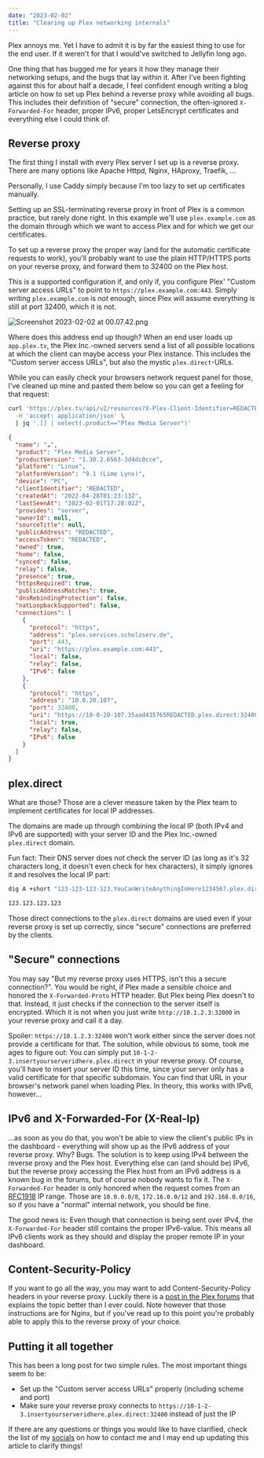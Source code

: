 ```yaml
---
date: "2023-02-02"
title: "Clearing up Plex networking internals"
---
```


Plex annoys me. Yet I have to admit it is by far the easiest thing to use for the end user.  If it weren't for that I would've switched to Jellyfin long ago.

One thing that has bugged me for years it how they manage their networking setups, and the bugs that lay within it. After I've been fighting against this for about half a decade, I feel confident enough writing a blog article on how to set up Plex behind a reverse proxy while avoiding all bugs. This includes their definition of "secure" connection, the often-ignored `X-Forwarded-For` header, proper IPv6, proper LetsEncrypt certificates and everything else I could think of.

## Reverse proxy

The first thing I install with every Plex server I set up is a reverse proxy. There are many options like Apache Httpd, Nginx, HAproxy, Traefik, ...

Personally, I use Caddy simply because I'm too lazy to set up certificates manually.

Setting up an SSL-terminating reverse proxy in front of Plex is a common practice, but rarely done right. In this example we'll use `plex.example.com` as the domain through which we want to access Plex and for which we get our certificates.

To set up a reverse proxy the proper way (and for the automatic certificate requests to work), you'll probably want to use the plain HTTP/HTTPS ports on your reverse proxy, and forward them to 32400 on the Plex host.

This is a supported configuration if, and only if, you configure Plex' "Custom server access URLs" to point to `https://plex.example.com:443`. Simply writing `plex.example.com` is *not* enough, since Plex will assume everything is still at port 32400, which it is not.

![Screenshot 2023-02-02 at 00.07.42.png](https://ruhrscholz.mataroa.blog/images/07e6259c.png)

Where does this address end up though? When an end user loads up `app.plex.tv`, the Plex Inc.-owned servers send a list of all possible locations at which the client can maybe access your Plex instance. This includes the "Custom server access URLs", but also the mystic `plex.direct`-URLs.

While you can easily check your browsers network request panel for those, I've cleaned up mine and pasted them below so you can get a feeling for that request:

```bash
curl 'https://plex.tv/api/v2/resources?X-Plex-Client-Identifier=REDACTED&X-Plex-Token=REDACTED' \
  -H 'accept: application/json' \
  | jq '.[] | select(.product=="Plex Media Server")'
```

```json
{
  "name": "☁️",
  "product": "Plex Media Server",
  "productVersion": "1.30.2.6563-3d4dc0cce",
  "platform": "Linux",
  "platformVersion": "9.1 (Lime Lynx)",
  "device": "PC",
  "clientIdentifier": "REDACTED",
  "createdAt": "2022-04-28T01:23:13Z",
  "lastSeenAt": "2023-02-01T17:28:02Z",
  "provides": "server",
  "ownerId": null,
  "sourceTitle": null,
  "publicAddress": "REDACTED",
  "accessToken": "REDACTED",
  "owned": true,
  "home": false,
  "synced": false,
  "relay": false,
  "presence": true,
  "httpsRequired": true,
  "publicAddressMatches": true,
  "dnsRebindingProtection": false,
  "natLoopbackSupported": false,
  "connections": [
    {
      "protocol": "https",
      "address": "plex.services.scholzserv.de",
      "port": 443,
      "uri": "https://plex.example.com:443",
      "local": false,
      "relay": false,
      "IPv6": false
    },
    {
      "protocol": "https",
      "address": "10.0.20.107",
      "port": 32400,
      "uri": "https://10-0-20-107.35aad435765REDACTED.plex.direct:32400",
      "local": true,
      "relay": false,
      "IPv6": false
    }
  ]
}
```


## plex.direct

What are those? Those are a clever measure taken by the Plex team to implement certificates for local IP addresses.

The domains are made up through combining the local IP (both IPv4 and IPv6 are supported) with your server ID and the Plex Inc.-owned `plex.direct` domain.

Fun fact: Their DNS server does not check the server ID (as long as it's 32 characters long, it doesn't even check for hex characters), it simply ignores it and resolves the local IP part:

```sh
dig A +short "123-123-123-123.YouCanWriteAnythingInHere1234567.plex.direct"

123.123.123.123
```

Those direct connections to the `plex.direct` domains are used even if your reverse proxy is set up correctly, since "secure" connections are preferred by the clients.

## "Secure" connections

You may say "But my reverse proxy uses HTTPS, isn't this a secure connection?". You would be right, if Plex made a sensible choice and honored the `X-Forwarded-Proto` HTTP header. But Plex being Plex doesn't to that. Instead, it just checks if the connection to the server itself is encrypted. Which it is not when you just write `http://10.1.2.3:32000` in your reverse proxy and call it a day.

Spoiler: `https://10.1.2.3:32400` won't work either since the server does not provide a certificate for that. The solution, while obvious to some, took me ages to figure out: You can simply put `10-1-2-3.insertyourserveridhere.plex.direct` in your reverse proxy. Of course, you'll have to insert your server ID this time, since your server only has a valid certificate for that specific subdomain. You can find that URL in your browser's network panel when loading Plex. In theory, this works with IPv6, however...

## IPv6 and X-Forwarded-For (X-Real-Ip)

...as soon as you do that, you won't be able to view the client's public IPs in the dashboard - everything will show up as the IPv6 address of your reverse proxy. Why? Bugs. The solution is to keep using IPv4 between the reverse proxy and the Plex host. Everything else can (and should be) IPv6, but the reverse proxy accessing the Plex host from an IPv6 address is a known bug in the forums, but of course nobody wants to fix it. The `X-Forwarded-For` header is only honored when the request comes from an [RFC1918](https://www.rfc-editor.org/rfc/rfc1918) IP range. Those are `10.0.0.0/8`, `172.16.0.0/12` and `192.168.0.0/16`, so if you have a "normal" internal network, you should be fine.

The good news is: Even though that connection is being sent over IPv4, the `X-Forwarded-For` header still contains the proper IPv6-value. This means all IPv6 clients work as they should and display the proper remote IP in your dashboard.

## Content-Security-Policy

If you want to go all the way, you may want to add Content-Security-Policy headers in your reverse proxy. Luckily there is a [post in the Plex forums](https://forums.plex.tv/t/guide-howto-reverse-proxy-header-hardening-csp-security-headers/676189) that explains the topic better than I ever could. Note however that those instructions are for Nginx, but if you've read up to this point you're probably able to apply this to the reverse proxy of your choice.

## Putting it all together

This has been a long post for two simple rules. The most important things seem to be:

- Set up the "Custom server access URLs" properly (including scheme and port)
- Make sure your reverse proxy connects to `https://10-1-2-3.insertyourserveridhere.plex.direct:32400` instead of just the IP

If there are any questions or things you would like to have clarified, check the list of my [socials](https://scholz.ruhr/socials/) on how to contact me and I may end up updating this article to clarify things!
